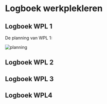 # Logboek werkplekleren

## Logboek WPL 1
De planning van WPL 1:



![planning](https://github.com/PXL-Digital-SNE-Werkplekleren/portfolio-AlejandroVerissimoPXL/images/planning.png)


## Logboek WPL 2

## Logboek WPL 3

## Logboek WPL4
